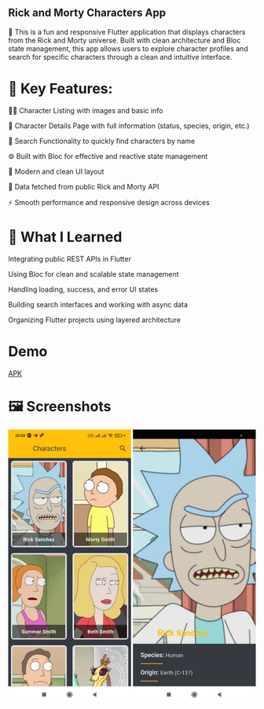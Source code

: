 ## Rick and Morty Characters App
🚀 This is a fun and responsive Flutter application that displays characters from the Rick and Morty universe. Built with clean architecture and Bloc state management, this app allows users to explore character profiles and search for specific characters through a clean and intuitive interface.

# 📱 Key Features:
🧑‍🚀 Character Listing with images and basic info

📄 Character Details Page with full information (status, species, origin, etc.)

🔎 Search Functionality to quickly find characters by name

⚙️ Built with Bloc for effective and reactive state management

🎨 Modern and clean UI layout

📡 Data fetched from public Rick and Morty API

⚡ Smooth performance and responsive design across devices

# 🎯 What I Learned
Integrating public REST APIs in Flutter

Using Bloc for clean and scalable state management

Handling loading, success, and error UI states

Building search interfaces and working with async data

Organizing Flutter projects using layered architecture

# Demo 
[APK](https://drive.google.com/file/d/1XvOmyNZs_ylIP-YCVN39m497wUDN60Zp/view?usp=drive_link)

# 🖼️ Screenshots
<p float="left"> <img src="https://github.com/HusseinJdeed1/rickandmorty/blob/master/assets/images/10.jpg" width="250" /> <img src="https://github.com/HusseinJdeed1/rickandmorty/blob/master/assets/images/8.jpg" width="250" /> </p>


